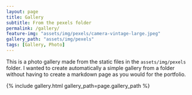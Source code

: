 ```yaml
---
layout: page
title: Gallery
subtitle: From the pexels folder
permalink: /gallery/
feature-img: "assets/img/pexels/camera-vintage-large.jpeg"
gallery_path: "assets/img/pexels"
tags: [Gallery, Photo]
---
```


This is a photo gallery made from the static files in the `assets/img/pexels` folder. 
I wanted to create automatically a simple gallery from a folder without having to create a markdown page as you would for the portfolio.


{% include gallery.html gallery_path=page.gallery_path %}
